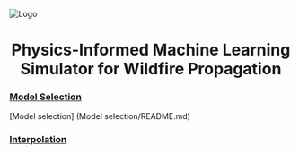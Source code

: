 ![Logo](https://raw.githubusercontent.com/MachineLearningJournalClub/MLJC-UniTo-ProjectX-2020-public/master/Support%20materials/Assets/Logo%20MLJC.png?token=ADFSHLHBDTVFCZFFGWESDN27X3TOG)

<h1 align="center">
  Physics-Informed Machine Learning Simulator for Wildfire Propagation
</h1>

### [Model Selection](https://raw.githubusercontent.com/MachineLearningJournalClub/MLJC-UniTo-ProjectX-2020-public/master/Model%20selection/README.md?token=AP2PLTH5LNAUBEMF52UFIAC7X3PES)
[Model selection] (Model selection/README.md)

### [Interpolation](https://raw.githubusercontent.com/MachineLearningJournalClub/MLJC-UniTo-ProjectX-2020-public/master/Interpolation/readme.md?token=AP2PLTBXSQINBPPDC645GL27YAV4M)
